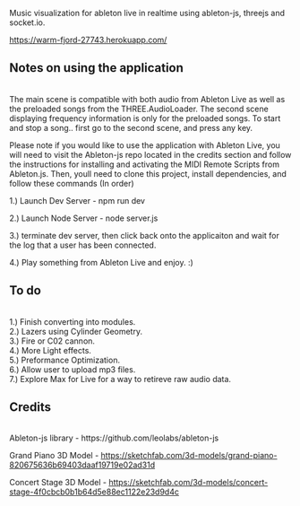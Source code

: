 Music visualization for ableton live in realtime using ableton-js, threejs and socket.io.

https://warm-fjord-27743.herokuapp.com/

<h2>Notes on using the application</h2><br />
The main scene is compatible with both audio from Ableton Live as well as the preloaded songs from the THREE.AudioLoader. The second scene displaying frequency information is only for the preloaded songs. To start and stop a song.. first go to the second scene, and press any key.

Please note if you would like to use the application with Ableton Live, you will need to visit the Ableton-js repo located in the credits section and follow the instructions for installing and activating the MIDI Remote Scripts from Ableton.js. Then, youll need to clone this project, install dependencies, and follow these commands (In order)

1.) Launch Dev Server - npm run dev

2.) Launch Node Server - node server.js

3.) terminate dev server, then click back onto the applicaiton and wait for the log that a user has been connected.

4.) Play something from Ableton Live and enjoy. :)

<h2>To do </h2> <br />
1.) Finish converting into modules. <br />
2.) Lazers using Cylinder Geometry. <br />
3.) Fire or C02 cannon.<br />
4.) More Light effects.<br />
5.) Preformance Optimization.<br />
6.) Allow user to upload mp3 files.<br />
7.) Explore Max for Live for a way to retireve raw audio data.<br />

<h2>Credits </h2><br />
Ableton-js library - https://github.com/leolabs/ableton-js

Grand Piano 3D Model - https://sketchfab.com/3d-models/grand-piano-820675636b69403daaf19719e02ad31d

Concert Stage 3D Model - https://sketchfab.com/3d-models/concert-stage-4f0cbcb0b1b64d5e88ec1122e23d9d4c
